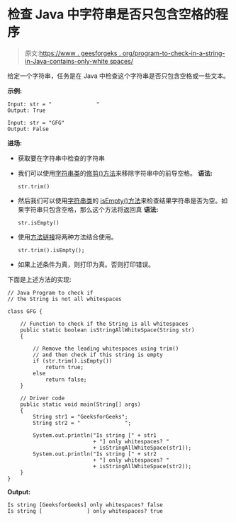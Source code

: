 # 检查 Java 中字符串是否只包含空格的程序

> 原文:[https://www . geesforgeks . org/program-to-check-in-a-string-in-Java-contains-only-white spaces/](https://www.geeksforgeeks.org/program-to-check-if-a-string-in-java-contains-only-whitespaces/)

给定一个字符串，任务是在 Java 中检查这个字符串是否只包含空格或一些文本。

**示例:**

```
Input: str = "              " 
Output: True

Input: str = "GFG"
Output: False

```

**进场:**

*   获取要在字符串中检查的字符串
*   我们可以使用[字符串类](https://www.geeksforgeeks.org/string-class-in-java/)的[修剪()方法](https://www.geeksforgeeks.org/java-string-trim-method-example/)来移除字符串中的前导空格。
    **语法:**

    ```
    str.trim()

    ```

*   然后我们可以使用[字符串类](https://www.geeksforgeeks.org/string-class-in-java/)的 [isEmpty()方法](https://www.geeksforgeeks.org/java-string-isempty-method-example/)来检查结果字符串是否为空。如果字符串只包含空格，那么这个方法将返回真
    **语法:**

    ```
    str.isEmpty()

    ```

*   使用[方法链接](https://www.geeksforgeeks.org/method-chaining-in-java-with-examples/)将两种方法结合使用。

    ```
    str.trim().isEmpty();

    ```

*   如果上述条件为真，则打印为真。否则打印错误。

下面是上述方法的实现:

```
// Java Program to check if
// the String is not all whitespaces

class GFG {

    // Function to check if the String is all whitespaces
    public static boolean isStringAllWhiteSpace(String str)
    {

        // Remove the leading whitespaces using trim()
        // and then check if this string is empty
        if (str.trim().isEmpty())
            return true;
        else
            return false;
    }

    // Driver code
    public static void main(String[] args)
    {
        String str1 = "GeeksforGeeks";
        String str2 = "              ";

        System.out.println("Is string [" + str1
                           + "] only whitespaces? "
                           + isStringAllWhiteSpace(str1));
        System.out.println("Is string [" + str2
                           + "] only whitespaces? "
                           + isStringAllWhiteSpace(str2));
    }
}
```

**Output:**

```
Is string [GeeksforGeeks] only whitespaces? false
Is string [              ] only whitespaces? true

```